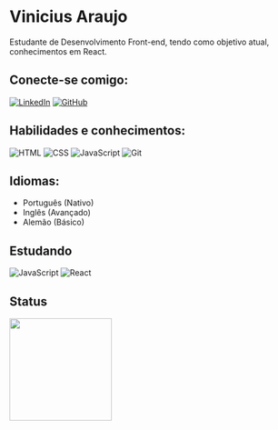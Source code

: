 
# Vinicius Araujo
Estudante de Desenvolvimento Front-end, tendo como objetivo atual, conhecimentos em React.
## Conecte-se comigo:
[![LinkedIn](https://img.shields.io/badge/-LinkedIn-000?style=for-the-badge&logo=linkedin&logoColor=30A3DC)](https://www.linkedin.com/in/vinniemoth/)
[![GitHub](https://img.shields.io/badge/GitHub-000?style=for-the-badge&logo=github&logoColor=30A3DC)](https://github.com/vinniemoth)
## Habilidades e conhecimentos:
![HTML](https://img.shields.io/badge/HTML-%23282C34.svg?style=for-the-badge&logo=html5)
![CSS](https://img.shields.io/badge/CSS-%23282C34.svg?style=for-the-badge&logo=css3)
![JavaScript](https://img.shields.io/badge/JavaScript-%23282C34.svg?style=for-the-badge&logo=javascript)
![Git](https://img.shields.io/badge/Git-%23282C34.svg?style=for-the-badge&logo=git)
## Idiomas:
- Português (Nativo)
- Inglês (Avançado)
- Alemão (Básico)
## Estudando
![JavaScript](https://img.shields.io/badge/JavaScript-000?style=for-the-badge&logo=javascript)
![React](https://img.shields.io/badge/React.js-000?style=for-the-badge&logo=react)
## Status
<div>
<a  href="https://github.com/vinniemoth">
<img  height="180em"  src="https://github-readme-stats.vercel.app/api/top-langs/?username=vinniemoth&layout=compact&langs_count=7&theme=nord"/>
</div>